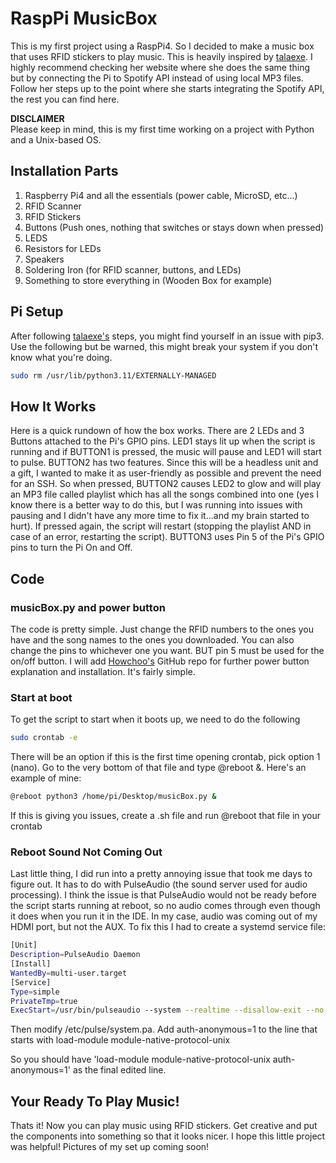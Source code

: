 # RaspPi MusicBox
This is my first project using a RaspPi4. So I decided to make a music box that uses RFID stickers to play music. This is heavily inspired by [talaexe](https://talaexe.com/moderndayrecordplayer). I highly recommend checking her website where she does the same thing but by connecting the Pi to Spotify API instead of using local MP3 files. Follow her steps up to the point where she starts integrating the Spotify API, the rest you can find here. 

  __DISCLAIMER__  
Please keep in mind, this is my first time working on a project with Python and a Unix-based OS. 

## Installation Parts
1. Raspberry Pi4 and all the essentials (power cable, MicroSD, etc...)
2. RFID Scanner
3. RFID Stickers
4. Buttons (Push ones, nothing that switches or stays down when pressed)
5. LEDS
6. Resistors for LEDs
7. Speakers
8. Soldering Iron (for RFID scanner, buttons, and LEDs)
9. Something to store everything in (Wooden Box for example)

## Pi Setup
After following [talaexe's](https://talaexe.com/moderndayrecordplayer) steps, you might find yourself in an issue with pip3. Use the following but be warned, this might break your system if you don't know what you're doing. 
```bash
sudo rm /usr/lib/python3.11/EXTERNALLY-MANAGED
```

## How It Works
Here is a quick rundown of how the box works. There are 2 LEDs and 3 Buttons attached to the Pi's GPIO pins. LED1 stays lit up when the script is running and if BUTTON1 is pressed, the music will pause and LED1 will start to pulse. BUTTON2 has two features. Since this will be a headless unit and a gift, I wanted to make it as user-friendly as possible and prevent the need for an SSH. So when pressed, BUTTON2 causes LED2 to glow and will play an MP3 file called playlist which has all the songs combined into one (yes I know there is a better way to do this, but I was running into issues with pausing and I didn't have any more time to fix it...and my brain started to hurt). If pressed again, the script will restart (stopping the playlist AND in case of an error, restarting the script). BUTTON3 uses Pin 5 of the Pi's GPIO pins to turn the Pi On and Off.


## Code
### musicBox.py and power button
The code is pretty simple. Just change the RFID numbers to the ones you have and the song names to the ones you downloaded. You can also change the pins to whichever one you want. BUT pin 5 must be used for the on/off button. I will add [Howchoo's](https://github.com/Howchoo/pi-power-button) GitHub repo for further power button explanation and installation. It's fairly simple.  
### Start at boot
To get the script to start when it boots up, we need to do the following
```bash
sudo crontab -e
```
There will be an option if this is the first time opening crontab, pick option 1 (nano). Go to the very bottom of that file and type @reboot <Your Command>&. Here's an example of mine:
```bash
@reboot python3 /home/pi/Desktop/musicBox.py &
```
If this is giving you issues, create a .sh file and run @reboot that file in your crontab
### Reboot Sound Not Coming Out 
Last little thing, I did run into a pretty annoying issue that took me days to figure out. It has to do with PulseAudio (the sound server used for audio processing). I think the issue is that PulseAudio would not be ready before the script starts running at reboot, so no audio comes through even though it does when you run it in the IDE. In my case, audio was coming out of my HDMI port, but not the AUX. To fix this I had to create a systemd service file:
```bash
[Unit]
Description=PulseAudio Daemon
[Install]
WantedBy=multi-user.target
[Service]
Type=simple
PrivateTmp=true
ExecStart=/usr/bin/pulseaudio --system --realtime --disallow-exit --no-cpu-limit
```
Then modify /etc/pulse/system.pa. Add auth-anonymous=1 to the line that starts with load-module module-native-protocol-unix

So you should have 'load-module module-native-protocol-unix auth-anonymous=1' as the final edited line.


## Your Ready To Play Music!
Thats it! Now you can play music using RFID stickers. Get creative and put the components into something so that it looks nicer. I hope this little project was helpful!
Pictures of my set up coming soon!
